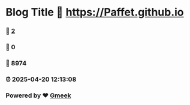 # Blog Title :link: https://Paffet.github.io 
### :page_facing_up: [2](https://Paffet.github.io/tag.html) 
### :speech_balloon: 0 
### :hibiscus: 8974 
### :alarm_clock: 2025-04-20 12:13:08 
### Powered by :heart: [Gmeek](https://github.com/Meekdai/Gmeek)

